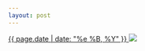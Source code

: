 ```yaml
---
layout: post
---
```


<p>
  <a href="/140">
    <time>{{ page.date | date: "%e %B, %Y" }}</time>
  </a>
  <a href="/140"><img src="{{ site.assets_url }}/140.jpg"/></a>
</p>
